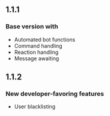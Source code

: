 1.1.1
-
### **Base version with**

- Automated bot functions
- Command handling
- Reaction handling
- Message awaiting

1.1.2
-
### **New developer-favoring features**

- User blacklisting